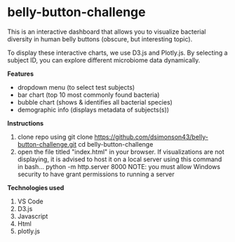 # belly-button-challenge
This is an interactive dashboard that allows you to visualize bacterial diversity in human belly buttons (obscure, but interesting topic).

To display these interactive charts, we use D3.js and Plotly.js. By selecting a subject ID, you can explore different microbiome data dynamically.

**Features**
- dropdown menu (to select test subjects)
- bar chart (top 10 most commonly found bacteria)
- bubble chart (shows & identifies all bacterial species)
- demographic info (displays metadata of subjects(s))

**Instructions**
1. clone repo using
   git clone https://github.com/dsimonson43/belly-button-challenge.git
cd belly-button-challenge
2. open the file titled "index.html" in your browser. If visualizations are not displaying, it is advised to host it on a local server using this command in bash...
   python -m http.server 8000
NOTE: you must allow Windows security to have grant permissions to running a server

**Technologies used**
1. VS Code
2. D3.js
3. Javascript
4. Html
5. plotly.js
